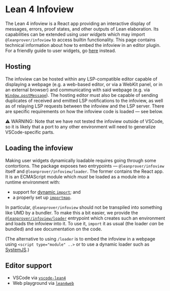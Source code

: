 # Lean 4 Infoview

The Lean 4 infoview is a React app providing an interactive display of messages, errors, proof states, and other outputs of Lean elaboration. Its capabilities can be extended using *user widgets* which may import `@leanprover/infoview` to access builtin functionality. This page contains technical information about how to embed the infoview in an editor plugin. For a friendly guide to user widgets, go [here](https://leanprover.github.io/lean4/doc/examples/widgets.lean.html) instead.

## Hosting

The infoview can be hosted within any LSP-compatible editor capable of displaying a webpage (e.g. a web-based editor, or via a WebKit panel, or in an external browser) and communicating with said webpage (e.g. via [`Window.postMessage`](https://developer.mozilla.org/en-US/docs/Web/API/Window/postMessage)). The hosting editor must also be capable of sending duplicates of received and emitted LSP notifications to the infoview, as well as of relaying LSP requests between the infoview and the LSP server. There are specific requirements on how the infoview code is loaded — see below.

⚠️ WARNING: Note that we have not tested the infoview outside of VSCode, so it is likely that a port to any other environment will need to generalize VSCode-specific parts.

## Loading the infoview

Making user widgets dynamically loadable requires going through some contortions. The package exposes two entrypoints — `@leanprover/infoview` itself and `@leanprover/infoview/loader`. The former contains the React app. It is an ECMAScript module which *must* be loaded as a module into a runtime environment with:
- support for [dynamic `import`](https://developer.mozilla.org/en-US/docs/Web/JavaScript/Reference/Operators/import); and
- a properly set up [`importmap`](https://github.com/WICG/import-maps).

In particular, `@leanprover/infoview` should not be transpiled into something like UMD by a bundler. To make this a bit easier, we provide the [`@leanprover/infoview/loader`](./src/loader.ts) entrypoint which creates such an environment and loads the infoview into it. To use it, `import` it as usual (the loader *can* be bundled) and see documentation on the code.

(The alternative to using `/loader` is to embed the infoview in a webpage using `<script type="module" ..>` or to use a dynamic loader such as [SystemJS](https://github.com/systemjs/systemjs).)

## Editor support

- VSCode via [`vscode-lean4`](https://github.com/leanprover/vscode-lean4)
- Web playground via [`lean4web`](https://github.com/leanprover-community/lean4web)
